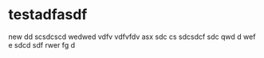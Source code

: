 # testadfasdf
new
dd
scsdcscd
wedwed
vdfv
vdfvfdv
asx
sdc
cs
sdcsdcf
sdc
qwd
d
wef
e
sdcd 
sdf
rwer
fg
d
